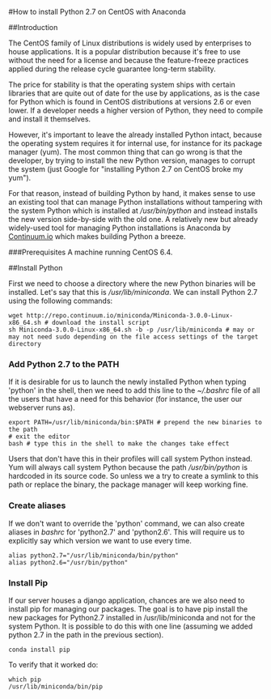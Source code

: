 #How to install Python 2.7 on CentOS with Anaconda

##Introduction

The CentOS family of Linux distributions is widely used by enterprises to house applications. It is a popular distribution because it's free to use without the need for a license and because the feature-freeze practices applied during the release cycle guarantee long-term stability. 

The price for stability is that the operating system ships with certain libraries that are quite out of date for the use by applications, as is the case for Python which is found in CentOS distributions at versions 2.6 or even lower. If a developer needs a higher version of Python, they need to compile and install it themselves.

However, it's important to leave the already installed Python intact, because the operating system requires it for internal use, for instance for its package manager (yum). The most common thing that can go wrong is that the developer, by trying to install the new Python version, manages to corrupt the system (just Google for "installing Python 2.7 on CentOS broke my yum").

 For that reason, instead of building Python by hand, it makes sense to use an existing tool that can manage Python installations without tampering with the system Python which is installed at */usr/bin/python* and instead installs the new version side-by-side with the old one. A relatively new but already widely-used tool for managing Python installations is Anaconda by [Continuum.io](http://www.continuum.io) which makes building Python a breeze.

###Prerequisites
A machine running CentOS 6.4.

##Install Python

First we need to choose a directory where the new Python binaries will be installed. Let's say that this is */usr/lib/miniconda*.
We can install Python 2.7 using the following commands: 

<!--code lang=bash linenums=true-->
    wget http://repo.continuum.io/miniconda/Miniconda-3.0.0-Linux-x86_64.sh # download the install script
    sh Miniconda-3.0.0-Linux-x86_64.sh -b -p /usr/lib/miniconda # may or may not need sudo depending on the file access settings of the target directory

### Add Python 2.7 to the PATH
If it is desirable for us to launch the newly installed Python when typing 'python' in the shell, then we need to add this line to the *~/.bashrc* file of all the users that have a need for this behavior (for instance, the user our webserver runs as).

<!--code lang=bash linenums=true-->
    export PATH=/usr/lib/miniconda/bin:$PATH # prepend the new binaries to the path
    # exit the editor
    bash # type this in the shell to make the changes take effect


 Users that don't have this in their profiles will call system Python instead. Yum will always call system Python because the path */usr/bin/python* is hardcoded in its source code. So unless we a try to create a symlink to this path or replace the binary, the package manager will keep working fine.

### Create aliases
If we don't want to override the 'python' command, we can also create aliases in *bashrc* for 'python2.7' and 'python2.6'. This will require us to explicitly say which version we want to use every time.

<!--code lang=bash linenums=true-->
    alias python2.7="/usr/lib/miniconda/bin/python"
    alias python2.6="/usr/bin/python"


### Install Pip

If our server houses a django application, chances are we also need to install pip for managing our packages. The goal is to have pip install the new packages for Python2.7 installed in /usr/lib/miniconda and not for the system Python. It is possible to do this with one line (assuming we added python 2.7 in the path in the previous section).

<!--code lang=bash linenums=true-->
    conda install pip

To verify that it worked do:

<!--code lang=bash linenums=true-->
    which pip
    /usr/lib/miniconda/bin/pip


